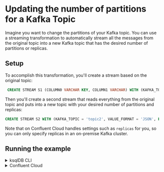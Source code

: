 # Updating the number of partitions for a Kafka Topic

Imagine you want to change the partitions of your Kafka topic. You can use a streaming transformation to automatically stream all the messages from the original topic into a new Kafka topic that has the desired number of partitions or replicas.

## Setup

To accomplish this transformation, you'll create a stream based on the original topic:

```sql
 CREATE STREAM S1 (COLUMN0 VARCHAR KEY, COLUMN1 VARCHAR) WITH (KAFKA_TOPIC = 'topic1', VALUE_FORMAT = 'JSON');
```
Then you'll create a second stream that reads everything from the original topic and puts into a new topic with your desired number of 
partitions and replicas:

```sql
CREATE STREAM S2 WITH (KAFKA_TOPIC = 'topic2', VALUE_FORMAT = 'JSON', PARTITIONS = 2, REPLICAS = 2) AS SELECT * FROM S1;
```
Note that on Confluent Cloud handles settings such as `replicas` for you, so you can only specify replicas in an on-premise Kafka cluster.
## Running the example

<details>
  <summary>ksqlDB CLI </summary>

#### Prerequisites

* Docker running via [Docker Desktop](https://docs.docker.com/desktop/) or [Docker Engine](https://docs.docker.com/engine/install/)
* [Docker Compose](https://docs.docker.com/compose/install/). Ensure that the command `docker compose version` succeeds.

#### Run the commands

First, start ksqlDB and Kafka:

  ```shell
  docker compose -f ./docker/docker-compose-ksqldb-kraft-cluster.yml up -d
  ```

Then create the original Kafka topic:

```commandline
docker exec -it broker kafka-topics --bootstrap-server broker:29092 --topic topic1 --create --replication-factor 1 --partitions 1
```

Describe the topic:
```commandline
docker exec -t broker kafka-topics --bootstrap-server broker:29092 --topic topic1 --describe
```

The results should look something like this:
```commandline
Topic: topic1	TopicId: MtGWXVWVSM2aiFLL3Lvwug	PartitionCount: 1	ReplicationFactor: 1	Configs:
	Topic: topic1	Partition: 0	Leader: 1	Replicas: 1	Isr: 1
```

Now start a ksqlDB CLI session:
```commandline
docker exec -it ksqldb-cli ksql http://ksqldb-server:8088
```

Create a stream for the original topic:
```sql
CREATE STREAM S1 (COLUMN0 VARCHAR KEY, COLUMN1 VARCHAR) WITH (KAFKA_TOPIC = 'topic1', VALUE_FORMAT = 'JSON');
```

Now create another stream that will create the new topic with the desired number of partitions and replicas:

```sql
CREATE STREAM S2 WITH (KAFKA_TOPIC = 'topic2', VALUE_FORMAT = 'JSON', PARTITIONS = 2, REPLICAS = 2) AS SELECT * FROM S1;
```
Finally, describe the new topic:
```commandline
docker exec -t broker kafka-topics --bootstrap-server broker:9092 --topic topic2 --describe
```

Which should give you results resembling this:
```commandline
Topic: topic2	TopicId: FebuvQBIQHqNorJoWbkCkA	PartitionCount: 2	ReplicationFactor: 2	Configs: cleanup.policy=delete
	Topic: topic2	Partition: 0	Leader: 2	Replicas: 2,1	Isr: 2,1
	Topic: topic2	Partition: 1	Leader: 1	Replicas: 1,2	Isr: 1,2
```
Notice that the topic has 2 partitions, numbered 0 and 1, and 2 replicas on brokers with ids of 1 and 2.
</details>
<details>
<summary> Confluent Cloud </summary>

#### Prerequisites

* A [Confluent Cloud](https://confluent.cloud/signup) account
* A ksqlDB cluster created in Confluent Cloud. Follow [this quick start](https://docs.confluent.io/cloud/current/get-started/index.html#section-2-add-ksql-cloud-to-the-cluster) to create one.

#### Run the commands

In the Confluent Cloud Console, navigate to your environment and then click the `ksqlDB` link from left-side menu. Then click on the
name of ksqlDB cluster you created.

Create the topic `topic1` by selecting the `topics` link on the left.  Topics in Confluent Cloud have a default number of 6 partitions.  
But you can choose a custom number of partitions when you create the topic, so set it to 3.

Finally, run the following SQL statements in the ksqlDB UI `Editor` tab to create a stream based on the original topic:

```sql
CREATE STREAM S1 (COLUMN0 VARCHAR KEY, COLUMN1 VARCHAR) WITH (KAFKA_TOPIC = 'topic1', VALUE_FORMAT = 'JSON');
```

Then run another SQL statement that will select everything from the original topic into your new topic (created by the stream):
```sql
CREATE STREAM S2 WITH (KAFKA_TOPIC = 'topic2', VALUE_FORMAT = 'JSON', PARTITIONS = 4) AS SELECT * FROM S1;
```

View the results of your topics by clicking on the `topics` link on the left.  

The results should look something like this:


![ksqlDB topic results](img/partition-change-results.png)

</details>

